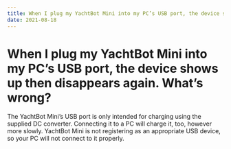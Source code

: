 ```yaml
---
title: When I plug my YachtBot Mini into my PC’s USB port, the device shows up then disappears again. What’s wrong?
date: 2021-08-18
---
```


# When I plug my YachtBot Mini into my PC’s USB port, the device shows up then disappears again. What’s wrong?

The YachtBot Mini’s USB port is only intended for charging using the supplied DC converter. Connecting it to a PC will charge it, too, however more slowly. YachtBot Mini is not registering as an appropriate USB device, so your PC will not connect to it properly.
